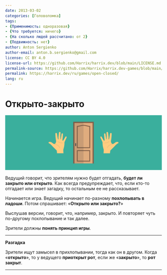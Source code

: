 ```yaml
---
date: 2013-03-02
categories: [Головоломка]
tags:
- {Применимость: одноразовая}
- {Что требуется: ничего}
- {На сколько людей рассчитано: от 2}
- {Подвижность: нет}
author: Anton Sergienko
author-email: anton.b.sergienko@gmail.com
license: CC BY 4.0
license-url: https://github.com/Harrix/harrix.dev/blob/main/LICENSE.md
permalink-source: https://github.com/Harrix/harrix.dev-games/blob/main/open-closed/open-closed.md
permalink: https://harrix.dev/ru/games/open-closed/
lang: ru
---
```


# Открыто-закрыто

![Featured image](featured-image.svg)

Ведущий говорит, что зрителям нужно будет отгадать, **будет ли закрыто или открыто**. Как всегда предупреждает, что, если кто-то отгадает или знает загадку, то остальным ее не рассказывает.

Начинается игра. Ведущий начинает по-разному **похлопывать в ладоши**. Потом спрашивает: «**Открыто или закрыто?**»

Выслушав версии, говорит, что, например, закрыто. И повторяет чуть по-другому похлопывание и так далее.

Зрители должны **понять принцип игры**.

---

**Разгадка** <!-- !details -->

Зрители ищут замысел в прихлопывании, тогда как он в другом. Когда «**открыто**», то у ведущего **приоткрыт рот**, если же «**закрыто**», то **рот закрыт**.

---
